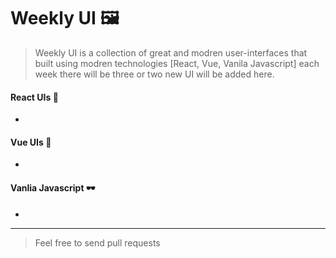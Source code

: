 # Weekly UI 🖼

> Weekly UI is a collection of great and modren user-interfaces that built using modren technologies [React, Vue, Vanila Javascript] each week there will be three or two new UI will be added here.

#### React UIs 💎

-

#### Vue UIs 👀

-

#### Vanlia Javascript 🕶

-

---

> Feel free to send pull requests
